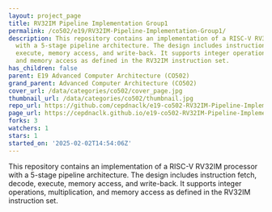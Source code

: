 ```yaml
---
layout: project_page
title: RV32IM Pipeline Implementation Group1
permalink: /co502/e19/RV32IM-Pipeline-Implementation-Group1/
description: This repository contains an implementation of a RISC-V RV32IM processor
  with a 5-stage pipeline architecture. The design includes instruction fetch, decode,
  execute, memory access, and write-back. It supports integer operations, multiplication,
  and memory access as defined in the RV32IM instruction set.
has_children: false
parent: E19 Advanced Computer Architecture (CO502)
grand_parent: Advanced Computer Architecture (CO502)
cover_url: /data/categories/co502/cover_page.jpg
thumbnail_url: /data/categories/co502/thumbnail.jpg
repo_url: https://github.com/cepdnaclk/e19-co502-RV32IM-Pipeline-Implementation-Group1
page_url: https://cepdnaclk.github.io/e19-co502-RV32IM-Pipeline-Implementation-Group1
forks: 3
watchers: 1
stars: 1
started_on: '2025-02-02T14:54:06Z'
---
```


This repository contains an implementation of a RISC-V RV32IM processor with a 5-stage pipeline architecture. The design includes instruction fetch, decode, execute, memory access, and write-back. It supports integer operations, multiplication, and memory access as defined in the RV32IM instruction set.